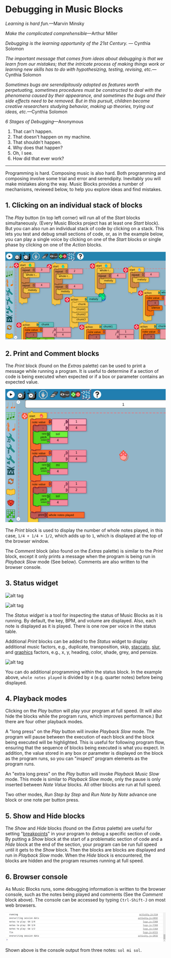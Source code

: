 ﻿# Debugging in Music Blocks

*Learning is hard fun.*&mdash;Marvin Minsky

*Make the complicated comprehensible*&mdash;Arthur Miller

*Debugging is the learning opportunity of the 21st Century.* &mdash;
Cynthia Solomon

*The important message that comes from ideas about debugging is that
we learn from our mistakes; that the intricate process of making
things work or learning new skills has to do with hypothesizing,
testing, revising, etc.*&mdash;Cynthia Solomon

*Sometimes bugs are serendipitously adopted as features worth
perpetuating, sometimes procedures must be constructed to deal with
the phenomena caused by their appearance, and sometimes the bugs and
their side effects need to be removed. But in this pursuit, children
become creative researchers studying behavior, making up theories,
trying out ideas, etc.*&mdash;Cynthia Solomon

*6 Stages of Debugging*&mdash;Anonymous
1. That can't happen.
2. That doesn't happen on my machine.
3. That shouldn't happen.
4. Why does that happen?
5. Oh, I see.
6. How did that ever work?

----

Programming is hard. Composing music is also hard. Both programming
and composing involve some trial and error and serendipity. Inevitably
you will make mistakes along the way. Music Blocks provides a number
of mechanisms, reviewed below, to help you explore ideas and find
mistakes.

## 1. Clicking on an individual stack of blocks

The *Play* button (in top left corner) will run all of the *Start*
blocks simultaneously. (Every Music Blocks project has at least one
*Start* block). But you can also run an individual stack of code by
clicking on a stack. This lets you test and debug small sections of
code, or, as in the example below, you can play a single voice by
clicking on one of the *Start* blocks or single phase by clicking on
one of the *Action* blocks.

![alt tag](https://github.com/sugarlabs/musicblocks/blob/master/images/startblocks_debug_guide.png "Start blocks")

## 2. Print and Comment blocks

The *Print* block (found on the *Extras* palette) can be used to print
a message while running a program. It is useful to determine if a
section of code is being executed when expected or if a box or
parameter contains an expected value.

![alt tag](https://github.com/sugarlabs/musicblocks/blob/master/images/print_example2_debug_guide.png "Print blocks")

The *Print* block is used to display the number of whole notes played,
in this case, `1/4 + 1/4 + 1/2`, which adds up to `1`, which is
displayed at the top of the browser window.

The *Comment* block (also found on the *Extras* palette) is similar to
the *Print* block, except it only prints a message when the program is
being run in *Playback Slow* mode (See below). Comments are also
written to the browser console.

## 3. Status widget

![alt tag](https://rawgithub.com/sugarlabs/musicblocks/master/guide/status1.svg "given Music block")

![alt tag](https://github.com/sugarlabs/musicblocks/blob/master/images/status_example_debug_guide.png "status in tabular form")

The *Status widget* is a tool for inspecting the status of Music
Blocks as it is running. By default, the key, BPM, and volume are
displayed. Also, each note is displayed as it is played. There is one
row per voice in the status table.

Additional *Print* blocks can be added to the *Status* widget to
display additional music factors, e.g., duplicate, transposition,
skip, [staccato](#MORE-TRANSFORMATIONS),
[slur](#MORE-TRANSFORMATIONS), and [graphics](#GRAPHICS) factors,
e.g., x, y, heading, color, shade, grey, and pensize.

![alt tag](https://rawgithub.com/sugarlabs/musicblocks/master/guide/status3.svg "additional programming within the Status block")

You can do additional programming within the status block. In the
example above, `whole notes played` is divided by `4` (e.g. quarter notes)
before being displayed.

## 4. Playback modes

Clicking on the *Play* button will play your program at full
speed. (It will also hide the blocks while the program runs, which
improves performance.) But there are four other playback modes.

A "long press" on the *Play* button will invoke *Playback Slow*
mode. The program will pause between the execution of each block and
the block being executed will be highlighted. This is useful for
following program flow, ensuring that the sequence of blocks being
executed is what you expect. In addition, the value stored in any box
or parameter is displayed on the block as the program runs, so you can
"inspect" program elements as the program runs.

An "extra long press" on the *Play* button will invoke *Playback Music
Slow* mode. This mode is similar to *Playback Slow* mode, only the
pause is only inserted between *Note Value* blocks. All other blocks
are run at full speed.

Two other modes, *Run Step by Step* and *Run Note by Note* advance one
block or one note per button press.

## 5. Show and Hide blocks

The *Show* and *Hide* blocks (found on the *Extras* palette) are
useful for setting
"[breakpoints](https://en.wikipedia.org/wiki/Breakpoint)" in your
program to debug a specific section of code. By putting a *Show* block
at the start of a problematic section of code and a *Hide* block at
the end of the section, your program can be run full speed until it
gets to the *Show* block. Then the blocks are blocks are displayed and
run in *Playback Slow* mode. When the *Hide* block is encountered, the
blocks are hidden and the program resumes running at full speed.

## 6. Browser console

As Music Blocks runs, some debugging information is written to the
browser console, such as the notes being played and comments (See the
*Comment* block above). The console can be accessed by typing
`Ctrl-Shift-J` on most web browsers.

![alt tag](https://github.com/sugarlabs/musicblocks/blob/master/images/browserconsole_debug_guide.png "Console blocks")

Shown above is the console output from three notes: `sol mi sol`.
